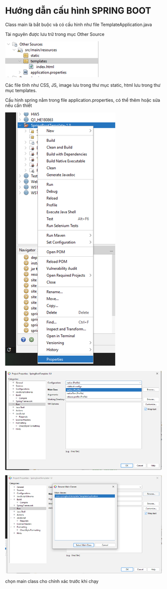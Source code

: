 # Hướng dẫn cấu hình SPRING BOOT

Class main là bắt buộc và có cấu hình như file TemplateApplication.java

Tài nguyên được lưu trữ trong mục Other Source

![1727359136753](images/README/1727359136753.png)

Các file tĩnh như CSS, JS, image lưu trong thư mục static, html lưu trong thư mục templates.

Cấu hình spring nằm trong file application.properties, có thể thêm hoặc sửa nếu cần thiết

![1727359872908](images/README/1727359872908.png)

![1727359893955](images/README/1727359893955.png)

![1727359905560](images/README/1727359905560.png)

chọn main class cho chính xác trước khi chạy
